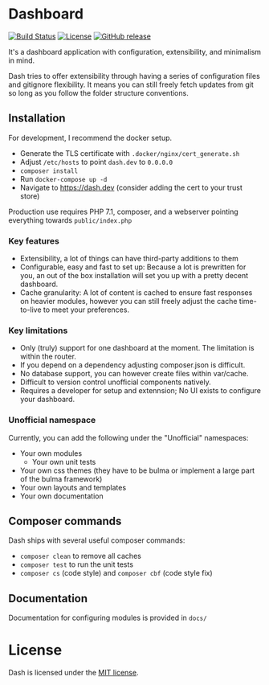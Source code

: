 # Dashboard

[![Build Status](https://travis-ci.org/Zarthus/dashboard.svg?branch=master)](https://travis-ci.org/Zarthus/dashboard)
[![License](https://img.shields.io/badge/license-MIT-brightgreen.svg)]()
[![GitHub release](https://img.shields.io/github/release/zarthus/dashboard.svg)]()

It's a dashboard application with configuration, extensibility, and minimalism in mind.

Dash tries to offer extensibility through having a series of configuration
files and gitignore flexibility. It means you can still freely fetch updates
from git so long as you follow the folder structure conventions.

## Installation

For development, I recommend the docker setup.

- Generate the TLS certificate with `.docker/nginx/cert_generate.sh`
- Adjust `/etc/hosts` to point `dash.dev` to `0.0.0.0`
- `composer install`
- Run `docker-compose up -d`
- Navigate to https://dash.dev (consider adding the cert to your trust store)

Production use requires PHP 7.1, composer, and a webserver pointing
everything towards `public/index.php`

### Key features

- Extensibility, a lot of things can have third-party additions to them
- Configurable, easy and fast to set up: Because a lot is prewritten for you,
  an out of the box installation will set you up with a pretty decent dashboard.
- Cache granularity: A lot of content is cached to ensure fast responses on heavier
  modules, however you can still freely adjust the cache time-to-live to meet your preferences.

### Key limitations

- Only (truly) support for one dashboard at the moment. The limitation is within the router.
- If you depend on a dependency adjusting composer.json is difficult.
- No database support, you can however create files within var/cache.
- Difficult to version control unofficial components natively.
- Requires a developer for setup and extennsion; No UI exists to configure your dashboard.

### Unofficial namespace

Currently, you can add the following under the "Unofficial" namespaces:

- Your own modules
  - Your own unit tests
- Your own css themes (they have to be bulma or implement a large part of the bulma framework)
- Your own layouts and templates
- Your own documentation

## Composer commands

Dash ships with several useful composer commands:

- `composer clean` to remove all caches
- `composer test` to run the unit tests
- `composer cs` (code style) and `composer cbf` (code style fix)

## Documentation

Documentation for configuring modules is provided in `docs/`

# License

Dash is licensed under the [MIT license](LICENSE).
